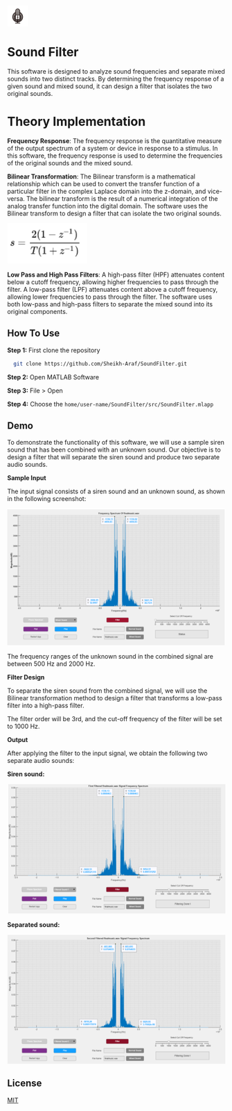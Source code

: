 


![Logo](https://github.com/Sheikh-Araf/SoundFilter/blob/main/Resources/SoundFilter_resources/icon_48.png) 
# Sound Filter 

This software is designed to analyze sound frequencies and separate mixed sounds into two distinct tracks. By determining the frequency response of a given sound and mixed sound, it can design a filter that isolates the two original sounds.

# Theory Implementation

**Frequency Response**: The frequency response is the quantitative measure of the output spectrum of a system or device in response to a stimulus. In this software, the frequency response is used to determine the frequencies of the original sounds and the mixed sound.

**Bilinear Transformation**: The Bilinear transform is a mathematical relationship which can be used to convert the transfer function of a particular filter in the complex Laplace domain into the z-domain, and vice-versa. The bilinear transform is the result of a numerical integration of the analog transfer function into the digital domain. The software uses the Bilinear transform to design a filter that can isolate the two original sounds.

![equation1](https://github.com/Sheikh-Araf/SoundFilter/blob/main/images/equation1.png)

**Low Pass and High Pass Filters**: A high-pass filter (HPF) attenuates content below a cutoff frequency, allowing higher frequencies to pass through the filter. A low-pass filter (LPF) attenuates content above a cutoff frequency, allowing lower frequencies to pass through the filter. The software uses both low-pass and high-pass filters to separate the mixed sound into its original components.


## How To Use

**Step 1:** First clone the repository

```bash
  git clone https://github.com/Sheikh-Araf/SoundFilter.git
```
**Step 2:** Open MATLAB Software 

**Step 3:** File > Open

**Step 4:** Choose the ```home/user-name/SoundFilter/src/SoundFilter.mlapp```




## Demo

To demonstrate the functionality of this software, we will use a sample siren sound that has been combined with an unknown sound. Our objective is to design a filter that will separate the siren sound and produce two separate audio sounds.

**Sample Input**

The input signal consists of a siren sound and an unknown sound, as shown in the following screenshot:

![input](https://github.com/Sheikh-Araf/SoundFilter/blob/main/images/input.png)

The frequency ranges of the unknown sound in the combined signal are between 500 Hz and 2000 Hz.



**Filter Design**

To separate the siren sound from the combined signal, we will use the Bilinear transformation method to design a filter that transforms a low-pass filter into a high-pass filter.

The filter order will be 3rd, and the cut-off frequency of the filter will be set to 1000 Hz.

**Output**

After applying the filter to the input signal, we obtain the following two separate audio sounds:

**Siren sound:**

![output1](https://github.com/Sheikh-Araf/SoundFilter/blob/main/images/demo1.png)

**Separated sound:**

![output2](https://github.com/Sheikh-Araf/SoundFilter/blob/main/images/demo2.png)
## License

[MIT](https://raw.githubusercontent.com/Sheikh-Araf/SoundFilter/main/LICENSE)

